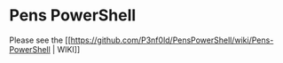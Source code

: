 # Pens PowerShell

Please see the [[https://github.com/P3nf0ld/PensPowerShell/wiki/Pens-PowerShell | WIKI]]
